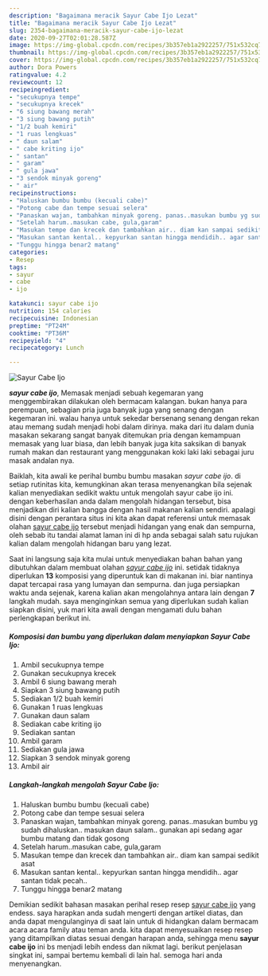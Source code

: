 ```yaml
---
description: "Bagaimana meracik Sayur Cabe Ijo Lezat"
title: "Bagaimana meracik Sayur Cabe Ijo Lezat"
slug: 2354-bagaimana-meracik-sayur-cabe-ijo-lezat
date: 2020-09-27T02:01:28.587Z
image: https://img-global.cpcdn.com/recipes/3b357eb1a2922257/751x532cq70/sayur-cabe-ijo-foto-resep-utama.jpg
thumbnail: https://img-global.cpcdn.com/recipes/3b357eb1a2922257/751x532cq70/sayur-cabe-ijo-foto-resep-utama.jpg
cover: https://img-global.cpcdn.com/recipes/3b357eb1a2922257/751x532cq70/sayur-cabe-ijo-foto-resep-utama.jpg
author: Dora Powers
ratingvalue: 4.2
reviewcount: 12
recipeingredient:
- "secukupnya tempe"
- "secukupnya krecek"
- "6 siung bawang merah"
- "3 siung bawang putih"
- "1/2 buah kemiri"
- "1 ruas lengkuas"
- " daun salam"
- " cabe kriting ijo"
- " santan"
- " garam"
- " gula jawa"
- "3 sendok minyak goreng"
- " air"
recipeinstructions:
- "Haluskan bumbu bumbu (kecuali cabe)"
- "Potong cabe dan tempe sesuai selera"
- "Panaskan wajan, tambahkan minyak goreng. panas..masukan bumbu yg sudah dihaluskan.. masukan daun salam.. gunakan api sedang agar bumbu matang dan tidak gosong"
- "Setelah harum..masukan cabe, gula,garam"
- "Masukan tempe dan krecek dan tambahkan air.. diam kan sampai sedikit asat"
- "Masukan santan kental.. kepyurkan santan hingga mendidih.. agar santan tidak pecah.."
- "Tunggu hingga benar2 matang"
categories:
- Resep
tags:
- sayur
- cabe
- ijo

katakunci: sayur cabe ijo 
nutrition: 154 calories
recipecuisine: Indonesian
preptime: "PT24M"
cooktime: "PT36M"
recipeyield: "4"
recipecategory: Lunch

---
```



![Sayur Cabe Ijo](https://img-global.cpcdn.com/recipes/3b357eb1a2922257/751x532cq70/sayur-cabe-ijo-foto-resep-utama.jpg)

<b><i>sayur cabe ijo</i></b>, Memasak menjadi sebuah kegemaran yang menggembirakan dilakukan oleh bermacam kalangan. bukan hanya para perempuan, sebagian pria juga banyak juga yang senang dengan kegemaran ini. walau hanya untuk sekedar bersenang senang dengan rekan atau memang sudah menjadi hobi dalam dirinya. maka dari itu dalam dunia masakan sekarang sangat banyak ditemukan pria dengan kemampuan memasak yang luar biasa, dan lebih banyak juga kita saksikan di banyak rumah makan dan restaurant yang menggunakan koki laki laki sebagai juru masak andalan nya.

Baiklah, kita awali ke perihal bumbu bumbu masakan <i>sayur cabe ijo</i>. di setiap rutinitas kita, kemungkinan akan terasa menyenangkan bila sejenak kalian menyediakan sedikit waktu untuk mengolah sayur cabe ijo ini. dengan keberhasilan anda dalam mengolah hidangan tersebut, bisa menjadikan diri kalian bangga dengan hasil makanan kalian sendiri. apalagi disini dengan perantara situs ini kita akan dapat referensi untuk memasak olahan <u>sayur cabe ijo</u> tersebut menjadi hidangan yang enak dan sempurna, oleh sebab itu tandai alamat laman ini di hp anda sebagai salah satu rujukan kalian dalam mengolah hidangan baru yang lezat.




Saat ini langsung saja kita mulai untuk menyediakan bahan bahan yang dibutuhkan dalam membuat olahan <u><i>sayur cabe ijo</i></u> ini. setidak tidaknya diperlukan <b>13</b> komposisi yang diperuntuk kan di makanan ini. biar nantinya dapat tercapai rasa yang lumayan dan sempurna. dan juga persiapkan waktu anda sejenak, karena kalian akan mengolahnya antara lain dengan <b>7</b> langkah mudah. saya menginginkan semua yang diperlukan sudah kalian siapkan disini, yuk mari kita awali dengan mengamati dulu bahan perlengkapan berikut ini.

<!--inarticleads1-->

##### Komposisi dan bumbu yang diperlukan dalam menyiapkan Sayur Cabe Ijo:

1. Ambil secukupnya tempe
1. Gunakan secukupnya krecek
1. Ambil 6 siung bawang merah
1. Siapkan 3 siung bawang putih
1. Sediakan 1/2 buah kemiri
1. Gunakan 1 ruas lengkuas
1. Gunakan  daun salam
1. Sediakan  cabe kriting ijo
1. Sediakan  santan
1. Ambil  garam
1. Sediakan  gula jawa
1. Siapkan 3 sendok minyak goreng
1. Ambil  air




<!--inarticleads2-->

##### Langkah-langkah mengolah Sayur Cabe Ijo:

1. Haluskan bumbu bumbu (kecuali cabe)
1. Potong cabe dan tempe sesuai selera
1. Panaskan wajan, tambahkan minyak goreng. panas..masukan bumbu yg sudah dihaluskan.. masukan daun salam.. gunakan api sedang agar bumbu matang dan tidak gosong
1. Setelah harum..masukan cabe, gula,garam
1. Masukan tempe dan krecek dan tambahkan air.. diam kan sampai sedikit asat
1. Masukan santan kental.. kepyurkan santan hingga mendidih.. agar santan tidak pecah..
1. Tunggu hingga benar2 matang




Demikian sedikit bahasan masakan perihal resep resep <u>sayur cabe ijo</u> yang endess. saya harapkan anda sudah mengerti dengan artikel diatas, dan anda dapat mengulanginya di saat lain untuk di hidangkan dalam bermacam acara acara family atau teman anda. kita dapat menyesuaikan resep resep yang ditampilkan diatas sesuai dengan harapan anda, sehingga menu <b>sayur cabe ijo</b> ini bs menjadi lebih endess dan nikmat lagi. berikut penjelasan singkat ini, sampai bertemu kembali di lain hal. semoga hari anda menyenangkan.
